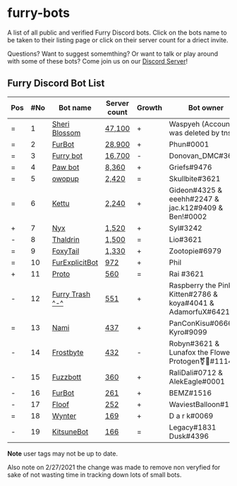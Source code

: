 # furry-bots

A list of all public and verified Furry Discord bots. Click on the bots name to be taken to their listing page or click on their server count for a driect invite.

Questions? Want to suggest somemthing? Or want to talk or play around with some of these bots? Come join us on our [Discord Server](https://discord.gg/c4q5GMN2n4)!


## Furry Discord Bot List 

| Pos | #No | Bot name | Server count | Growth |  Bot owner | Bot lib
| --- | --- | -------- | -------------| ----- | ----------- | ---------- |
| = | 1 | [Sheri Blossom](https://discord.bots.gg/bots/346702890368368640) | [47,100](https://discord.com/oauth2/authorize?client_id=346702890368368640&scope=applications.commands%20bot) | + | Waspyeh (Account was deleted by tns) | Discord.py
| = | 2 | [FurBot](https://discord.bots.gg/bots/174186616422662144) | [28,900](https://discord.com/oauth2/authorize?client_id=174176308396425217&scope=applications.commands%20bot) | + | Phun#0001 | Discordie
| = | 3 | [Furry bot](https://discord.bots.gg/bots/398251412246495233)| [16,700](https://discord.com/oauth2/authorize?=&client_id=398251412246495233&scope=applications.commands%20bot) | - | Donovan_DMC#3621 | Eris
| = | 4 | [Paw bot](https://discord.bots.gg/bots/663823539672973353) | [8,360](https://discord.com/oauth2/authorize?client_id=663823539672973353&scope=applications.commands%20bot) | + | Griefs#9476 | Discord.js
| = | 5 | [owopup](https://discord.bots.gg/bots/365255872181567489) | [2,420](https://discord.com/oauth2/authorize?client_id=365255872181567489&scope=applications.commands%20bot) | = | Skullbite#3621 | Discord.py
| = | 6 | [Kettu](https://discord.bots.gg/bots/667131062941384757) | [2,240](https://discord.com/oauth2/authorize?client_id=667131062941384757&scope=applications.commands%20bot) | + | Gideon#4325 & eeehh#2247 & jac.k12#9409 & Ben!#0002 | Discord.js
| + | 7 | [Nyx](https://discord.bots.gg/bots/600206352916414464) | [1,520](https://discord.com/oauth2/authorize?client_id=600206352916414464&scope=applications.commands%20bot) | + | Syl#3242 | Eris
| - | 8 | [Thaldrin](https://discord.bots.gg/bots/434662676547764244) | [1,500](https://discord.com/oauth2/authorize?client_id=434662676547764244&scope=applications.commands%20bot) | = | Lio#3621 | Discord.js
| = | 9 | [FoxyTail](https://discord.bots.gg/bots/716682147749953616) | [1,330](https://discord.com/oauth2/authorize?client_id=716682147749953616&scope=applications.commands%20bot) | + | Zootopie#6979 | Discord.js
| = | 10 | [FurExplicitBot](https://discord.bots.gg/bots/534828939198070824) | [972](https://discord.com/oauth2/authorize?=&client_id=534828939198070824&scope=applications.commands%20bot) | + | Phil | Flipper#3621 | Discord.js
| + | 11 | [Proto](https://discord.bots.gg/bots/724601984241369100) | [560](https://discord.com/oauth2/authorize?client_id=724601984241369100&scope=applications.commands%20bot) | = | Rai #3621 | Discord.net
| - | 12 | [Furry Trash ^-^](https://top.gg/bot/417900655601254420) | [551](https://discord.com/oauth2/authorize?client_id=417900655601254420&scope=applications.commands%20bot) | + | Raspberry the Pink Kitten#2786 & koya#4041 & AdamorfuX#6421 | Discord.py
| = | 13 | [Nami](https://top.gg/bot/747612596982513724) | [437](https://discord.com/oauth2/authorize?client_id=747612596982513724&scope=applications.commands%20bot) | + | PanConKisu#0666 Kyro#9099 | Unknown
| - | 14 | [Frostbyte](https://discord.boats/bot/732233716604076075) | [432](https://discord.com/oauth2/authorize?client_id=732233716604076075&scope=applications.commands%20bot) | - | Robyn#3621 & Lunafox the Flower Protogen⚧🌸#1114 | Discord.py 
| - | 15 | [Fuzzbott](https://top.gg/bot/730633518992064514) | [360](https://discord.com/oauth2/authorize?client_id=730633518992064514&scope=applications.commands%20bot) | + | RaliDali#0712 & AlekEagle#0001 | Eris
| - | 16 | [FurBot](https://top.gg/bot/716259432878702633) | [261](https://discord.com/oauth2/authorize?client_id=716259432878702633&scope=applications.commands%20bot) | + | BEMZ#1516 | Discord.py
| - | 17 | [Floof](https://top.gg/bot/780116896775274538) | [252](https://discord.com/oauth2/authorize?client_id=780116896775274538&scope=applications.commands%20bot) | + | WaviestBalloon#1961 | Unknown
| = | 18 | [Wynter](https://botsfordiscord.com/bot/548269826020343809) | [169](https://discord.com/oauth2/authorize?client_id=548269826020343809&scope=applications.commands%20bot) | + | D a r k#0069 | Discord.js
| - | 19 | [KitsuneBot](https://discord.bots.gg/bots/738229595626668102) | [166](https://discord.com/oauth2/authorize?client_id=738229595626668102&scope=applications.commands%20bot) | = | Legacy#1831 Dusk#4396 | Unknown



**Note** user tags may not be up to date. 

Also note on 2/27/2021 the change was made to remove non veryfied for sake of not wasting time in tracking down lots of small bots.
